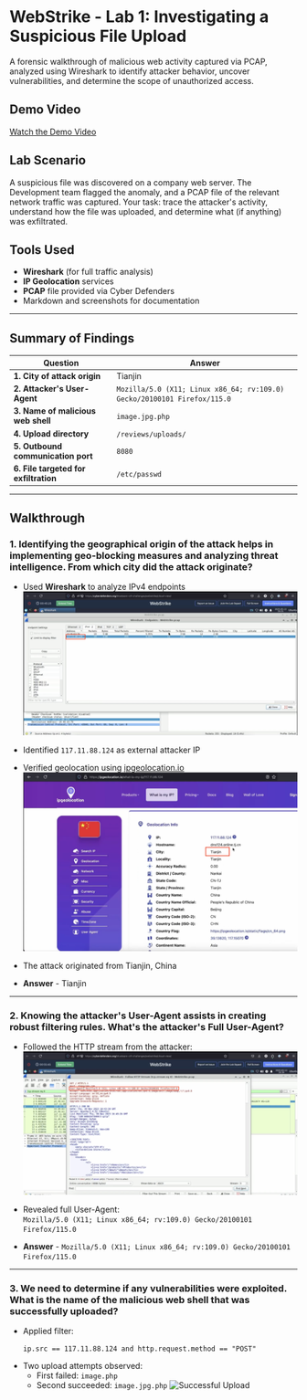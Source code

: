 # WebStrike - Lab 1: Investigating a Suspicious File Upload

A forensic walkthrough of malicious web activity captured via PCAP, analyzed using Wireshark to identify attacker behavior, uncover vulnerabilities, and determine the scope of unauthorized access.


## Demo Video


[Watch the Demo Video](https://youtu.be/c0VsVmQ7IYs)



## Lab Scenario

A suspicious file was discovered on a company web server. The Development team flagged the anomaly, and a PCAP file of the relevant network traffic was captured. Your task: trace the attacker's activity, understand how the file was uploaded, and determine what (if anything) was exfiltrated.


## Tools Used

- **Wireshark** (for full traffic analysis)
- **IP Geolocation** services
- **PCAP** file provided via Cyber Defenders
- Markdown and screenshots for documentation

---

## Summary of Findings

| Question | Answer |
|------------|-----------|
| **1. City of attack origin** | Tianjin |
| **2. Attacker's User-Agent** | `Mozilla/5.0 (X11; Linux x86_64; rv:109.0) Gecko/20100101 Firefox/115.0` |
| **3. Name of malicious web shell** | `image.jpg.php` |
| **4. Upload directory** | `/reviews/uploads/` |
| **5. Outbound communication port** | `8080` |
| **6. File targeted for exfiltration** | `/etc/passwd` |

---

## Walkthrough

### 1. Identifying the geographical origin of the attack helps in implementing geo-blocking measures and analyzing threat intelligence. From which city did the attack originate?

- Used **Wireshark** to analyze IPv4 endpoints  
  ![Endpoints in Wireshark](./images/endpoints-view.png)

- Identified `117.11.88.124` as external attacker IP  
- Verified geolocation using [ipgeolocation.io](https://ipgeolocation.io)  
  ![GeoIP Lookup Screenshot](./images/ip-geo.png)
- The attack originated from Tianjin, China
- **Answer** - Tianjin

---

### 2. Knowing the attacker's User-Agent assists in creating robust filtering rules. What's the attacker's Full User-Agent?

- Followed the HTTP stream from the attacker:
  ![HTTP Stream](./images/user-agent-stream.png)

- Revealed full User-Agent:  
  `Mozilla/5.0 (X11; Linux x86_64; rv:109.0) Gecko/20100101 Firefox/115.0`
- **Answer** - `Mozilla/5.0 (X11; Linux x86_64; rv:109.0) Gecko/20100101 Firefox/115.0`
---

### 3. We need to determine if any vulnerabilities were exploited. What is the name of the malicious web shell that was successfully uploaded?

- Applied filter:  
  ```wireshark
  ip.src == 117.11.88.124 and http.request.method == "POST"
- Two upload attempts observed:
  - First failed: `image.php`
  - Second succeeded: `image.jpg.php`
    ![Successful Upload](./images/upload-success.png)
